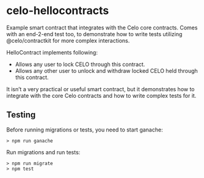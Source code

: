 # celo-hellocontracts

Example smart contract that integrates with the Celo core contracts. Comes with an end-2-end test too, to demonstrate
how to write tests utilizing @celo/contractkit for more complex interactions.

HelloContract implements following:
* Allows any user to lock CELO through this contract.
* Allows any other user to unlock and withdraw locked CELO held through this contract.

It isn’t a very practical or useful smart contract, but it demonstrates how to integrate with the core Celo contracts and how to write complex tests for it.

## Testing

Before running migrations or tests, you need to start ganache:
```
> npm run ganache
```

Run migrations and run tests:
```
> npm run migrate
> npm test
```
